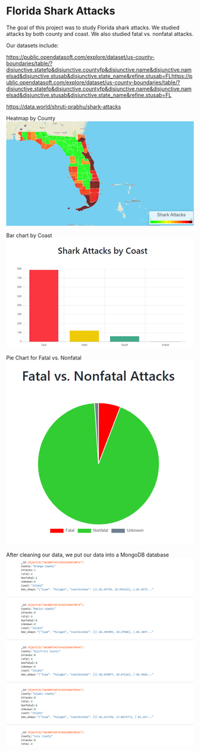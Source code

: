 # Florida Shark Attacks

The goal of this project was to study Florida shark attacks.  We studied attacks by both county and coast.  We also studied fatal vs. nonfatal attacks.

Our datasets include:

https://public.opendatasoft.com/explore/dataset/us-county-boundaries/table/?disjunctive.statefp&disjunctive.countyfp&disjunctive.name&disjunctive.namelsad&disjunctive.stusab&disjunctive.state_name&refine.stusab=FLhttps://public.opendatasoft.com/explore/dataset/us-county-boundaries/table/?disjunctive.statefp&disjunctive.countyfp&disjunctive.name&disjunctive.namelsad&disjunctive.stusab&disjunctive.state_name&refine.stusab=FL

https://data.world/shruti-prabhu/shark-attacks

Heatmap by County
![alt text](https://github.com/moormeierz/florida-shark-attacks/blob/main/images/heatmap.PNG?raw=true)

Bar chart by Coast
![alt text](https://github.com/moormeierz/florida-shark-attacks/blob/main/images/bar.PNG?raw=true)

Pie Chart for Fatal vs. Nonfatal
![alt text](https://github.com/moormeierz/florida-shark-attacks/blob/main/images/pie.PNG?raw=true)

After cleaning our data, we put our data into a MongoDB database
![alt text](https://github.com/moormeierz/florida-shark-attacks/blob/main/images/database.PNG?raw=true)
